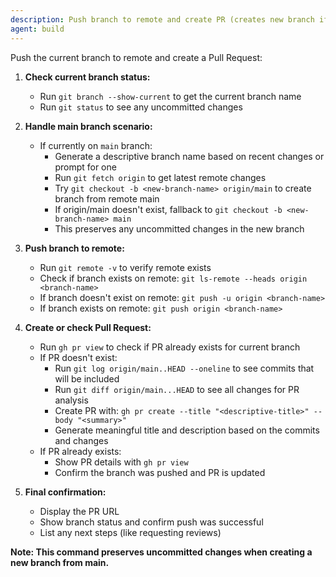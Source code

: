 ```yaml
---
description: Push branch to remote and create PR (creates new branch if on main)
agent: build
---
```


Push the current branch to remote and create a Pull Request:

1. **Check current branch status:**
   - Run `git branch --show-current` to get the current branch name
   - Run `git status` to see any uncommitted changes

2. **Handle main branch scenario:**
   - If currently on `main` branch:
     - Generate a descriptive branch name based on recent changes or prompt for one
     - Run `git fetch origin` to get latest remote changes
     - Try `git checkout -b <new-branch-name> origin/main` to create branch from remote main
     - If origin/main doesn't exist, fallback to `git checkout -b <new-branch-name> main`
     - This preserves any uncommitted changes in the new branch

3. **Push branch to remote:**
   - Run `git remote -v` to verify remote exists
   - Check if branch exists on remote: `git ls-remote --heads origin <branch-name>`
   - If branch doesn't exist on remote: `git push -u origin <branch-name>`
   - If branch exists on remote: `git push origin <branch-name>`

4. **Create or check Pull Request:**
   - Run `gh pr view` to check if PR already exists for current branch
   - If PR doesn't exist:
     - Run `git log origin/main..HEAD --oneline` to see commits that will be included
     - Run `git diff origin/main...HEAD` to see all changes for PR analysis
     - Create PR with: `gh pr create --title "<descriptive-title>" --body "<summary>"`
     - Generate meaningful title and description based on the commits and changes
   - If PR already exists:
     - Show PR details with `gh pr view`
     - Confirm the branch was pushed and PR is updated

5. **Final confirmation:**
   - Display the PR URL
   - Show branch status and confirm push was successful
   - List any next steps (like requesting reviews)

**Note: This command preserves uncommitted changes when creating a new branch from main.**